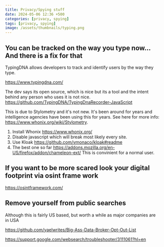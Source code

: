 ```yaml
---
title: Privacy/Spying stuff
date: 2024-05-06 12:36 +500
categories: [privacy, spying]
tags: [privacy, spying]
image: /assets/thumbnails/typing.png
---
```


## You can be tracked on the way you type now... And there is a fix for that

TypingDNA allows developers to track and identify users by the way they type.

<https://www.typingdna.com/>

The dev says its open source, which is nice but its a tool and the intent behind any person who uses it is not nice.
<https://github.com/TypingDNA/TypingDnaRecorder-JavaScript>

This is due to Stylometry and it's not new. It's been around for years and intelligence agencies have been using this for years. See here for more info: https://www.whonix.org/wiki/Stylometry.

1. Install Whonix <https://www.whonix.org/>
2. Disable javascript which will break most likely every site.
3. Use Kloak <https://github.com/vmonaco/kloak#readme>
4. The best one so far <https://addons.mozilla.org/en-US/firefox/addon/chameleon-ext/> This is convinient for a normal user.

## If you want to be more scared look your digital footprint via osint frame work

<https://osintframework.com/>

## Remove yourself from public searches

Although this is fairly US based, but worth a while as major companies are in USA

<https://github.com/yaelwrites/Big-Ass-Data-Broker-Opt-Out-List>

<https://support.google.com/websearch/troubleshooter/3111061?hl=en>
